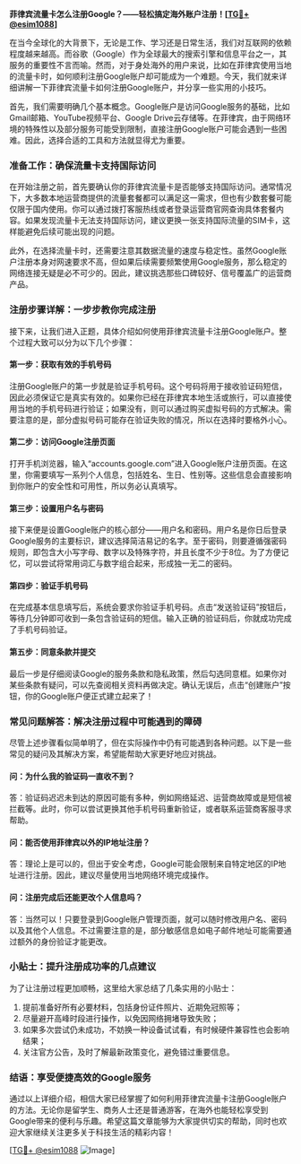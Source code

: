 **菲律宾流量卡怎么注册Google？——轻松搞定海外账户注册！[[TG💪+ @esim1088](https://t.me/s/esim1088)]**

在当今全球化的大背景下，无论是工作、学习还是日常生活，我们对互联网的依赖程度越来越高。而谷歌（Google）作为全球最大的搜索引擎和信息平台之一，其服务的重要性不言而喻。然而，对于身处海外的用户来说，比如在菲律宾使用当地的流量卡时，如何顺利注册Google账户却可能成为一个难题。今天，我们就来详细讲解一下菲律宾流量卡如何注册Google账户，并分享一些实用的小技巧。

首先，我们需要明确几个基本概念。Google账户是访问Google服务的基础，比如Gmail邮箱、YouTube视频平台、Google Drive云存储等。在菲律宾，由于网络环境的特殊性以及部分服务可能受到限制，直接注册Google账户可能会遇到一些困难。因此，选择合适的工具和方法就显得尤为重要。

### **准备工作：确保流量卡支持国际访问**

在开始注册之前，首先要确认你的菲律宾流量卡是否能够支持国际访问。通常情况下，大多数本地运营商提供的流量套餐都可以满足这一需求，但也有少数套餐可能仅限于国内使用。你可以通过拨打客服热线或者登录运营商官网查询具体套餐内容。如果发现流量卡无法支持国际访问，建议更换一张支持国际流量的SIM卡，这样能避免后续可能出现的问题。

此外，在选择流量卡时，还需要注意其数据流量的速度与稳定性。虽然Google账户注册本身对网速要求不高，但如果后续需要频繁使用Google服务，那么稳定的网络连接无疑是必不可少的。因此，建议挑选那些口碑较好、信号覆盖广的运营商产品。

### **注册步骤详解：一步步教你完成注册**

接下来，让我们进入正题，具体介绍如何使用菲律宾流量卡注册Google账户。整个过程大致可以分为以下几个步骤：

#### **第一步：获取有效的手机号码**
注册Google账户的第一步就是验证手机号码。这个号码将用于接收验证码短信，因此必须保证它是真实有效的。如果你已经在菲律宾本地生活或旅行，可以直接使用当地的手机号码进行验证；如果没有，则可以通过购买虚拟号码的方式解决。需要注意的是，部分虚拟号码可能存在验证失败的情况，所以在选择时要格外小心。

#### **第二步：访问Google注册页面**
打开手机浏览器，输入“accounts.google.com”进入Google账户注册页面。在这里，你需要填写一系列个人信息，包括姓名、生日、性别等。这些信息会直接影响到你账户的安全性和可用性，所以务必认真填写。

#### **第三步：设置用户名与密码**
接下来便是设置Google账户的核心部分——用户名和密码。用户名是你日后登录Google服务的主要标识，建议选择简洁易记的名字。至于密码，则要遵循强密码规则，即包含大小写字母、数字以及特殊字符，并且长度不少于8位。为了方便记忆，可以尝试将常用词汇与数字组合起来，形成独一无二的密码。

#### **第四步：验证手机号码**
在完成基本信息填写后，系统会要求你验证手机号码。点击“发送验证码”按钮后，等待几分钟即可收到一条包含验证码的短信。输入正确的验证码后，你就成功完成了手机号码验证。

#### **第五步：同意条款并提交**
最后一步是仔细阅读Google的服务条款和隐私政策，然后勾选同意框。如果你对某些条款有疑问，可以先查阅相关资料再做决定。确认无误后，点击“创建账户”按钮，你的Google账户便正式建立起来了！

### **常见问题解答：解决注册过程中可能遇到的障碍**

尽管上述步骤看似简单明了，但在实际操作中仍有可能遇到各种问题。以下是一些常见的疑问及其解决方案，希望能帮助大家更好地应对挑战。

#### **问：为什么我的验证码一直收不到？**
答：验证码迟迟未到达的原因可能有多种，例如网络延迟、运营商故障或是短信被拦截等。此时，你可以尝试更换其他手机号码重新验证，或者联系运营商客服寻求帮助。

#### **问：能否使用菲律宾以外的IP地址注册？**
答：理论上是可以的，但出于安全考虑，Google可能会限制来自特定地区的IP地址进行注册。因此，建议尽量使用当地网络环境完成操作。

#### **问：注册完成后还能更改个人信息吗？**
答：当然可以！只要登录到Google账户管理页面，就可以随时修改用户名、密码以及其他个人信息。不过需要注意的是，部分敏感信息如电子邮件地址可能需要通过额外的身份验证才能更改。

### **小贴士：提升注册成功率的几点建议**

为了让注册过程更加顺畅，这里给大家总结了几条实用的小贴士：

1. 提前准备好所有必要材料，包括身份证件照片、近期免冠照等；
2. 尽量避开高峰时段进行操作，以免因网络拥堵导致失败；
3. 如果多次尝试仍未成功，不妨换一种设备试试看，有时候硬件兼容性也会影响结果；
4. 关注官方公告，及时了解最新政策变化，避免错过重要信息。

### **结语：享受便捷高效的Google服务**

通过以上详细介绍，相信大家已经掌握了如何利用菲律宾流量卡注册Google账户的方法。无论你是留学生、商务人士还是普通游客，在海外也能轻松享受到Google带来的便利与乐趣。希望这篇文章能够为大家提供切实的帮助，同时也欢迎大家继续关注更多关于科技生活的精彩内容！

[[TG💪+ @esim1088](https://t.me/s/esim1088) ![Image](https://i.postimg.cc/4NQfJmqS/Snipaste-2025-05-13-00-14-12.png)]